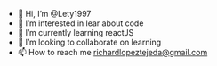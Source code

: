 - 👋 Hi, I’m @Lety1997
- 👀 I’m interested in lear about code
- 🌱 I’m currently learning reactJS
- 💞️ I’m looking to collaborate on learning
- 📫 How to reach me richardlopeztejeda@gmail.com

<!---
Lety1997/Lety1997 is a ✨ special ✨ repository because its `README.md` (this file) appears on your GitHub profile.
You can click the Preview link to take a look at your changes.
--->
